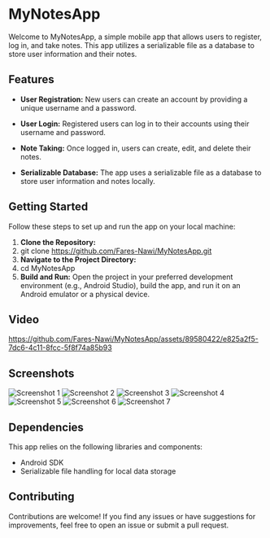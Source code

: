 # MyNotesApp

Welcome to MyNotesApp, a simple mobile app that allows users to register, log in, and take notes. This app utilizes a serializable file as a database to store user information and their notes.

## Features

- **User Registration:** New users can create an account by providing a unique username and a password.

- **User Login:** Registered users can log in to their accounts using their username and password.

- **Note Taking:** Once logged in, users can create, edit, and delete their notes.

- **Serializable Database:** The app uses a serializable file as a database to store user information and notes locally.

## Getting Started

Follow these steps to set up and run the app on your local machine:

1. **Clone the Repository:**
2. git clone https://github.com/Fares-Nawi/MyNotesApp.git
3. **Navigate to the Project Directory:**
4. cd MyNotesApp
5. **Build and Run:**
Open the project in your preferred development environment (e.g., Android Studio), build the app, and run it on an Android emulator or a physical device.

## Video

https://github.com/Fares-Nawi/MyNotesApp/assets/89580422/e825a2f5-7dc6-4c11-8fcc-5f8f74a85b93



## Screenshots

![Screenshot 1](app/sampledata/welcomeActivity.png)
![Screenshot 2](app/sampledata/registerActivity.png)
![Screenshot 3](app/sampledata/LoginActivity.png)
![Screenshot 4](app/sampledata/notesActivity.png)
![Screenshot 5](app/sampledata/notesActivity2.png)
![Screenshot 6](app/sampledata/writeNotesActivity.png)
![Screenshot 7](app/sampledata/deleteEditActivity.png)

## Dependencies

This app relies on the following libraries and components:

- Android SDK
- Serializable file handling for local data storage

## Contributing

Contributions are welcome! If you find any issues or have suggestions for improvements, feel free to open an issue or submit a pull request.



